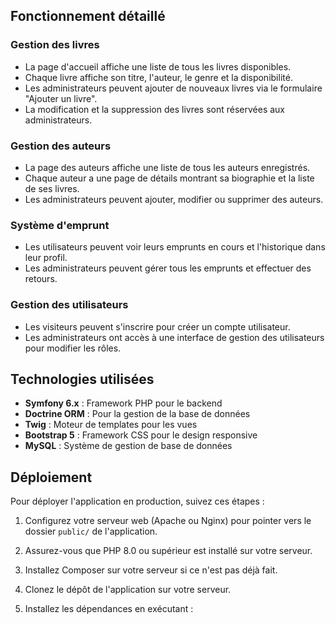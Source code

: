 ## Fonctionnement détaillé

### Gestion des livres
- La page d'accueil affiche une liste de tous les livres disponibles.
- Chaque livre affiche son titre, l'auteur, le genre et la disponibilité.
- Les administrateurs peuvent ajouter de nouveaux livres via le formulaire "Ajouter un livre".
- La modification et la suppression des livres sont réservées aux administrateurs.

### Gestion des auteurs
- La page des auteurs affiche une liste de tous les auteurs enregistrés.
- Chaque auteur a une page de détails montrant sa biographie et la liste de ses livres.
- Les administrateurs peuvent ajouter, modifier ou supprimer des auteurs.

### Système d'emprunt
- Les utilisateurs peuvent voir leurs emprunts en cours et l'historique dans leur profil.
- Les administrateurs peuvent gérer tous les emprunts et effectuer des retours.

### Gestion des utilisateurs
- Les visiteurs peuvent s'inscrire pour créer un compte utilisateur.
- Les administrateurs ont accès à une interface de gestion des utilisateurs pour modifier les rôles.

## Technologies utilisées

- **Symfony 6.x** : Framework PHP pour le backend
- **Doctrine ORM** : Pour la gestion de la base de données
- **Twig** : Moteur de templates pour les vues
- **Bootstrap 5** : Framework CSS pour le design responsive
- **MySQL** : Système de gestion de base de données

## Déploiement

Pour déployer l'application en production, suivez ces étapes :

1. Configurez votre serveur web (Apache ou Nginx) pour pointer vers le dossier `public/` de l'application.

2. Assurez-vous que PHP 8.0 ou supérieur est installé sur votre serveur.

3. Installez Composer sur votre serveur si ce n'est pas déjà fait.

4. Clonez le dépôt de l'application sur votre serveur.

5. Installez les dépendances en exécutant :

